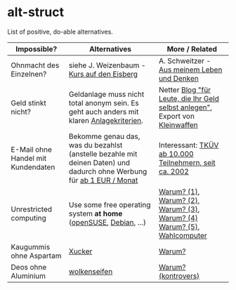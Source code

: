 alt-struct
==========

List of positive, do-able alternatives.

| Impossible?  | Alternatives | More / Related |
| -----------  | ------------ | -------------- |
| Ohnmacht des Einzelnen? | siehe J. Weizenbaum - [Kurs auf den Eisberg](http://www.zvab.com/advancedSearch.do?title=%22Kurs+auf+den+Eisberg%22) | A. Schweitzer - [Aus meinem Leben und Denken](http://www.fischerverlage.de/buch/aus_meinem_leben_und_denken/9783596128761) |
| Geld stinkt nicht? | Geldanlage muss nicht total anonym sein. Es geht auch anders mit klaren [Anlagekriterien](https://www.gls.de/privatkunden/ueber-die-gls-bank/arbeitsweisen/anlage-und-finanzierungsgrundsaetze/). | Netter [Blog "für Leute, die Ihr Geld selbst anlegen"](http://www.finanzwesir.com/), Export von [Kleinwaffen](http://sicherheitspolitik.bpb.de/konventionelle-waffen/hintergrundtexte-m5/kleinwaffen-die-wahren-massenvernichtungswaffen) |
| E-Mail ohne Handel mit Kundendaten | Bekomme genau das, was du bezahlst (anstelle bezahle mit deinen Daten) und dadurch ohne Werbung für [ab 1 EUR / Monat](https://posteo.de) | Interessant: [TKÜV ab 10.000 Teilnehmern, seit ca. 2002](https://de.wikipedia.org/wiki/Telekommunikations-%C3%9Cberwachungsverordnung)    |
| Unrestricted computing | Use some free operating system **at home** ([openSUSE](https://www.opensuse.org/), [Debian](http://www.oreilly.com/openbook/debian/book/ch01_01.html), ...) | [Warum? (1)](http://de.wikipedia.org/wiki/George_Orwell), [Warum? (2)](https://www.google.de/search?q=microsoft+und+nsa&ie=utf-8&oe=utf-8&gws_rd=cr&ei=JxRCVcOOK5TiasGYgVA#q=microsoft+und+nsa), [Warum? (3)](http://de.wikipedia.org/wiki/1984_%28Roman%29), [Warum? (4)](http://de.wikipedia.org/wiki/%C3%9Cberwachungsstaat) [Warum? (5)](https://de.wikipedia.org/wiki/Electronic_Frontier_Foundation), [Wahlcomputer](http://wahlcomputer.ccc.de/) |
| Kaugummis ohne Aspartam | [Xucker](https://www.xucker.de/)  | [Warum?](https://de.wikipedia.org/wiki/Aspartam#Gesundheitsfragen) |
| Deos ohne Aluminium | [wolkenseifen](http://www.wolkenseifen.de/)  | [Warum? (kontrovers)](https://de.wikipedia.org/wiki/Aluminium#Toxizit.C3.A4t) |

